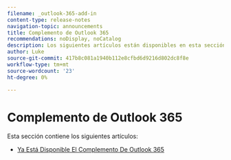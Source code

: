 ```yaml
---
filename: _outlook-365-add-in
content-type: release-notes
navigation-topic: announcements
title: Complemento de Outlook 365
recommendations: noDisplay, noCatalog
description: Los siguientes artículos están disponibles en esta sección.
author: Luke
source-git-commit: 417b8c081a1940b112e8cfbd6d9216d802dc8f8e
workflow-type: tm+mt
source-wordcount: '23'
ht-degree: 0%

---
```



# Complemento de Outlook 365

Esta sección contiene los siguientes artículos:

* [Ya Está Disponible El Complemento De Outlook 365](../../product-announcements/outlook-365-add-in/outlook-365-add-in-now-available.md)

